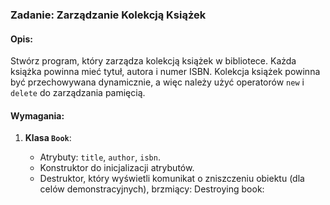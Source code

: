 ### Zadanie: Zarządzanie Kolekcją Książek

#### Opis:
Stwórz program, który zarządza kolekcją książek w bibliotece. Każda książka powinna mieć tytuł, autora i numer ISBN. Kolekcja książek powinna być przechowywana dynamicznie, a więc należy użyć operatorów `new` i `delete` do zarządzania pamięcią.

#### Wymagania:
1. **Klasa `Book`**:
    - Atrybuty: `title`, `author`, `isbn`.
    - Konstruktor do inicjalizacji atrybutów.
    - Destruktor, który wyświetli komunikat o zniszczeniu obiektu (dla celów demonstracyjnych), brzmiący: Destroying book: <title>
    - Gettery: `getTitle()`, `getAuthor()`, `getIsbn()` do uzyskiwania wartości atrybutów.

2. **Klasa `Library`**:
    - Atrybut: wskaźnik do tablicy wskaźników na obiekty `Book`.
    - Atrybut: liczba książek w bibliotece.
    - Metody:
        - `addBook(Book* book)`: dodaje książkę do kolekcji.
            - Tworzy nową dynamiczną tablicę wskaźników na książki, która jest o jeden element większa niż poprzednia.
            - Kopiuje wszystkie istniejące wskaźniki do nowej tablicy.
            - Dodaje nowy wskaźnik na końcu tablicy.
            - Zwalnia pamięć zajmowaną przez starą tablicę.
            - Aktualizuje wskaźnik do tablicy i liczbę książek.
        - `removeBook(int index)`: usuwa książkę z kolekcji i zwalnia pamięć.
            - Sprawdza, czy podany indeks jest prawidłowy.
            - Usuwa książkę o podanym indeksie, zwalniając pamięć.
            - Przesuwa wskaźniki w tablicy, aby wypełnić lukę.
            - Zmniejsza liczbę książek.
        - Gettery: `getBooks()`, `getCount()` do uzyskiwania wartości atrybutów.
        - Destruktor `~Library()`: zwalnia całą pamięć zajmowaną przez tablicę książek.
            - Iteruje przez tablicę wskaźników i usuwa każdą książkę, zwalniając pamięć.
            - Zwalnia pamięć zajmowaną przez tablicę wskaźników.
            - Wyświetla komunikat o zniszczeniu obiektu `Library`.

3. **Diagram klas**:
    - Klasa `Book` z atrybutami i metodami.
    - Klasa `Library` z atrybutami i metodami.

### Diagram klas:

```
+------------+                   +------------+
|   Book     |                   |  Library   |
+------------+                   +------------+
| - title    |                   | - books[]  |
| - author   |                   | - count    |
| - isbn     |                   +------------+
+------------+                   | +addBook() |
| +Book()    |                   | +removeBook()|
| +~Book()   |                   | +getBooks() |
| +getTitle()|                   | +getCount() |
| +getAuthor()|                   | +~Library()|
| +getIsbn() |                   +------------+
+------------+                   
```

### Przykład użycia:

```cpp
#include <iostream>
#include <string>

int main() {
    Library library;
    library.addBook(new Book("1984", "George Orwell", "1234567890"));
    library.addBook(new Book("Brave New World", "Aldous Huxley", "0987654321"));
    library.removeBook(0);

    for (int i = 0; i < library.getCount(); ++i) {
        Book* book = library.getBooks()[i];
        std::cout << "Title: " << book->getTitle() << ", Author: " << book->getAuthor() << ", ISBN: " << book->getIsbn() << std::endl;
    }
    return 0;
}
```

W powyższym przykładzie dodane zostały gettery do klas `Book` i `Library`, a także zaktualizowany opis zadania, aby uwzględniał te zmiany.

### Uruchomienie testów:

```bash
make test_book
make test_library
make test_memory

```
